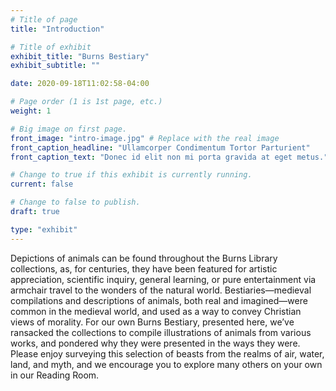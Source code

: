 ```yaml
---
# Title of page
title: "Introduction"

# Title of exhibit
exhibit_title: "Burns Bestiary"
exhibit_subtitle: ""

date: 2020-09-18T11:02:58-04:00

# Page order (1 is 1st page, etc.)
weight: 1 

# Big image on first page.
front_image: "intro-image.jpg" # Replace with the real image
front_caption_headline: "Ullamcorper Condimentum Tortor Parturient"
front_caption_text: "Donec id elit non mi porta gravida at eget metus."

# Change to true if this exhibit is currently running.
current: false

# Change to false to publish.
draft: true

type: "exhibit"
---
```


Depictions of animals can be found throughout the Burns Library collections, as, for centuries,  they have been featured for artistic appreciation, scientific inquiry, general learning, or pure entertainment via armchair travel to the wonders of the natural world. Bestiaries—medieval compilations and descriptions of animals, both real and imagined—were common in the medieval world, and used as a way to convey Christian views of morality. For our own Burns Bestiary, presented here, we’ve ransacked the collections to compile illustrations of animals from various works, and pondered why they were presented in the ways they were. Please enjoy surveying this selection of beasts from the realms of air, water, land, and myth, and we encourage you to explore many others on your own in our Reading Room.
